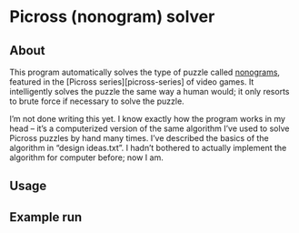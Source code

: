 # Picross (nonogram) solver

## About

This program automatically solves the type of puzzle called [nonograms][nonograms], featured in the [Picross series][picross-series] of video games. It intelligently solves the puzzle the same way a human would; it only resorts to brute force if necessary to solve the puzzle.

[nonograms]: 
[picross-series]: 

I’m not done writing this yet. I know exactly how the program works in my head – it’s a computerized version of the same algorithm I’ve used to solve Picross puzzles by hand many times. I’ve described the basics of the algorithm in “design ideas.txt”. I hadn’t bothered to actually implement the algorithm for computer before; now I am.

## Usage

## Example run
